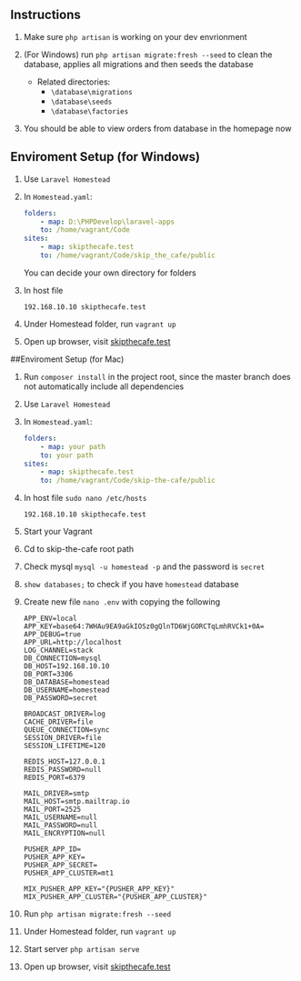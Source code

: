 ## Instructions
1. Make sure `php artisan` is working on your dev envrionment

2. (For Windows) run `php artisan migrate:fresh --seed` to clean the database, applies all migrations and then seeds the database
    * Related directories: 
        * `\database\migrations`
        * `\database\seeds`
        * `\database\factories`

3. You should be able to view orders from database in the homepage now


## Enviroment Setup (for Windows)
1. Use `Laravel Homestead`

2. In `Homestead.yaml`:
    ```yaml
    folders:
        - map: D:\PHPDevelop\laravel-apps
        to: /home/vagrant/Code
    sites:
        - map: skipthecafe.test
        to: /home/vagrant/Code/skip_the_cafe/public
    ```
    You can decide your own directory for folders

3. In host file
    ```
    192.168.10.10 skipthecafe.test
    ```

4. Under Homestead folder, run `vagrant up`

5. Open up browser, visit [skipthecafe.test](skipthecafe.test)


##Enviroment Setup (for Mac)

1. Run `composer install` in the project root, since the master branch does not automatically include all dependencies 

2. Use `Laravel Homestead`

3. In `Homestead.yaml`:

   ```yaml
   folders:
       - map: your path
       to: your path
   sites:
       - map: skipthecafe.test
       to: /home/vagrant/Code/skip-the-cafe/public
   ```

4. In host file `sudo nano /etc/hosts`

   ```
   192.168.10.10 skipthecafe.test
   ```

5. Start your Vagrant

6. Cd to skip-the-cafe root path

7. Check mysql `mysql -u homestead -p` and the password is `secret`

8. `show databases;` to check if you have `homestead` database

9. Create new file `nano .env` with copying the following

   ```APP_NAME=Laravel
   APP_ENV=local
   APP_KEY=base64:7WHAu9EA9aGkIOSz0gQlnTD6WjGORCTqLmhRVCk1+0A=
   APP_DEBUG=true
   APP_URL=http://localhost
   LOG_CHANNEL=stack
   DB_CONNECTION=mysql
   DB_HOST=192.168.10.10
   DB_PORT=3306
   DB_DATABASE=homestead
   DB_USERNAME=homestead
   DB_PASSWORD=secret
   
   BROADCAST_DRIVER=log
   CACHE_DRIVER=file
   QUEUE_CONNECTION=sync
   SESSION_DRIVER=file
   SESSION_LIFETIME=120
   
   REDIS_HOST=127.0.0.1
   REDIS_PASSWORD=null
   REDIS_PORT=6379
   
   MAIL_DRIVER=smtp
   MAIL_HOST=smtp.mailtrap.io
   MAIL_PORT=2525
   MAIL_USERNAME=null
   MAIL_PASSWORD=null
   MAIL_ENCRYPTION=null
   
   PUSHER_APP_ID=
   PUSHER_APP_KEY=
   PUSHER_APP_SECRET=
   PUSHER_APP_CLUSTER=mt1
   
   MIX_PUSHER_APP_KEY="{PUSHER_APP_KEY}"
   MIX_PUSHER_APP_CLUSTER="{PUSHER_APP_CLUSTER}"
   ```

10. Run `php artisan migrate:fresh --seed`

11. Under Homestead folder, run `vagrant up`

12. Start server `php artisan serve` 

13. Open up browser, visit [skipthecafe.test](skipthecafe.test)